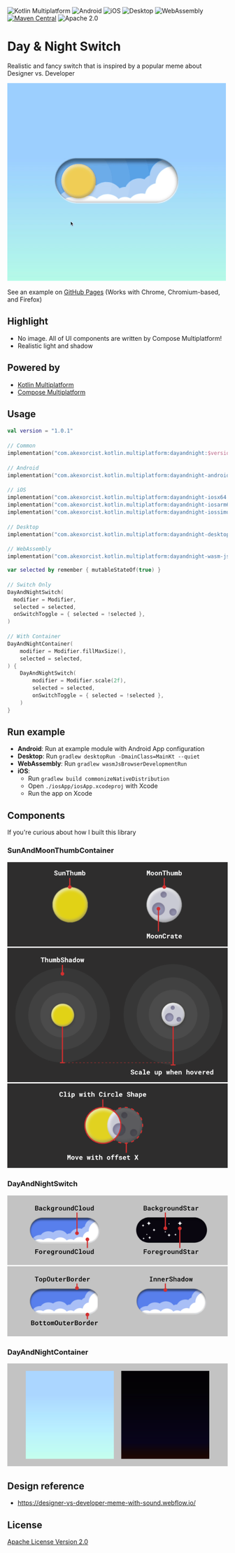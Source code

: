 ![Kotlin Multiplatform](https://img.shields.io/badge/Kotlin-Multiplatform-6C3FD1.svg?style=flat&logo=kotlin&labelColor=white)
![Android](https://img.shields.io/badge/Android-34A853?logo=android&logoColor=white)
![iOS](https://img.shields.io/badge/iOS-gray?logo=apple&logoColor=white)
![Desktop](https://img.shields.io/badge/Desktop-0078C0)
![WebAssembly](https://img.shields.io/badge/WebAssembly-654FF0?logo=webassembly&logoColor=white)
[![Maven Central](https://img.shields.io/badge/MavenCentral-1.0.1-064F8C?labelColor=white)](https://central.sonatype.com/artifact/com.akexorcist.kotlin.multiplatform/dayandnight)
![Apache 2.0](https://img.shields.io/badge/License-Apache%202-D22128?logo=apache&labelColor=white&logoColor=D22128)

# Day & Night Switch
Realistic and fancy switch that is inspired by a popular meme about Designer vs. Developer

![Preview](./public/preview.gif)

See an example on [GitHub Pages](https://akexorcist.github.io/day-and-night-switch) (Works with Chrome, Chromium-based, and Firefox)

## Highlight
* No image. All of UI components are written by Compose Multiplatform!
* Realistic light and shadow

## Powered by
* [Kotlin Multiplatform](https://www.jetbrains.com/kotlin-multiplatform/)
* [Compose Multiplatform](https://www.jetbrains.com/lp/compose-multiplatform/)

## Usage
```kotlin
val version = "1.0.1"

// Common
implementation("com.akexorcist.kotlin.multiplatform:dayandnight:$version")

// Android
implementation("com.akexorcist.kotlin.multiplatform:dayandnight-android:$version")

// iOS
implementation("com.akexorcist.kotlin.multiplatform:dayandnight-iosx64:$version")
implementation("com.akexorcist.kotlin.multiplatform:dayandnight-iosarm64:$version")
implementation("com.akexorcist.kotlin.multiplatform:dayandnight-iossimulatorarm64:$version")

// Desktop
implementation("com.akexorcist.kotlin.multiplatform:dayandnight-desktop:$version")

// WebAssembly
implementation("com.akexorcist.kotlin.multiplatform:dayandnight-wasm-js:$version")
```

```kotlin
var selected by remember { mutableStateOf(true) }

// Switch Only
DayAndNightSwitch(
  modifier = Modifier,
  selected = selected,
  onSwitchToggle = { selected = !selected },
)

// With Container
DayAndNightContainer(
    modifier = Modifier.fillMaxSize(),
    selected = selected,
) {
    DayAndNightSwitch(
        modifier = Modifier.scale(2f),
        selected = selected,
        onSwitchToggle = { selected = !selected },
    )
}
```

## Run example
* **Android**: Run at example module with Android App configuration
* **Desktop**: Run `gradlew desktopRun -DmainClass=MainKt --quiet`
* **WebAssembly**: Run `gradlew wasmJsBrowserDevelopmentRun`
* **iOS**:
  * Run `gradlew build commonizeNativeDistribution`
  * Open `./iosApp/iosApp.xcodeproj` with Xcode
  * Run the app on Xcode

## Components
If you're curious about how I built this library

### SunAndMoonThumbContainer
![Component 1](./public/component_01.png)
![Component 2](./public/component_02.png)
![Component 3](./public/component_03.png)

### DayAndNightSwitch
![Component 4](./public/component_04.png)
![Component 5](./public/component_05.png)

### DayAndNightContainer
![Component 6](./public/component_06.png)

## Design reference
* https://designer-vs-developer-meme-with-sound.webflow.io/

## License
[Apache License Version 2.0](./LICENSE)
